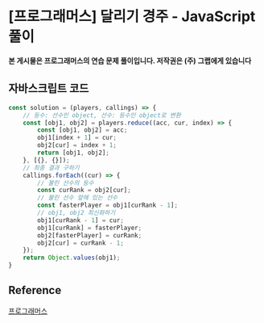 

# [프로그래머스] 달리기 경주 - JavaScript 풀이

**본 게시물은 프로그래머스의 연습 문제 풀이입니다. 저작권은 (주) 그랩에게 있습니다**

## 자바스크립트 코드

```JavaScript
const solution = (players, callings) => {
    // 등수: 선수인 object, 선수: 등수인 object로 변환
    const [obj1, obj2] = players.reduce((acc, cur, index) => {
        const [obj1, obj2] = acc;
        obj1[index + 1] = cur;
        obj2[cur] = index + 1;
        return [obj1, obj2];
    }, [{}, {}]);
    // 최종 결과 구하기
    callings.forEach((cur) => {
        // 불린 선수의 등수
        const curRank = obj2[cur];
        // 불린 선수 앞에 있는 선수
        const fasterPlayer = obj1[curRank - 1];
        // obj1, obj2 최신화하기
        obj1[curRank - 1] = cur;
        obj1[curRank] = fasterPlayer;
        obj2[fasterPlayer] = curRank;
        obj2[cur] = curRank - 1;
    });
    return Object.values(obj1);
}
```



## Reference

[프로그래머스](https://programmers.co.kr)

